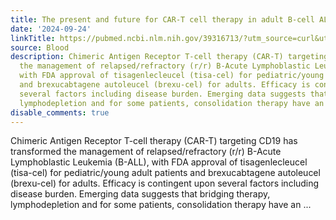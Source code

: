```yaml
---
title: The present and future for CAR-T cell therapy in adult B-cell ALL
date: '2024-09-24'
linkTitle: https://pubmed.ncbi.nlm.nih.gov/39316713/?utm_source=curl&utm_medium=rss&utm_campaign=journals&utm_content=7603509&fc=None&ff=20240925194758&v=2.18.0.post9+e462414
source: Blood
description: Chimeric Antigen Receptor T-cell therapy (CAR-T) targeting CD19 has transformed
  the management of relapsed/refractory (r/r) B-Acute Lymphoblastic Leukemia (B-ALL),
  with FDA approval of tisagenlecleucel (tisa-cel) for pediatric/young adult patients
  and brexucabtagene autoleucel (brexu-cel) for adults. Efficacy is contingent upon
  several factors including disease burden. Emerging data suggests that bridging therapy,
  lymphodepletion and for some patients, consolidation therapy have an ...
disable_comments: true
---
```

Chimeric Antigen Receptor T-cell therapy (CAR-T) targeting CD19 has transformed the management of relapsed/refractory (r/r) B-Acute Lymphoblastic Leukemia (B-ALL), with FDA approval of tisagenlecleucel (tisa-cel) for pediatric/young adult patients and brexucabtagene autoleucel (brexu-cel) for adults. Efficacy is contingent upon several factors including disease burden. Emerging data suggests that bridging therapy, lymphodepletion and for some patients, consolidation therapy have an ...